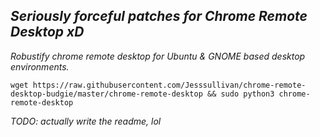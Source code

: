 ## *Seriously forceful patches for Chrome Remote Desktop xD*


*Robustify chrome remote desktop for Ubuntu & GNOME based desktop environments.*

```
wget https://raw.githubusercontent.com/Jesssullivan/chrome-remote-desktop-budgie/master/chrome-remote-desktop && sudo python3 chrome-remote-desktop
```


*TODO: actually write the readme, lol*
